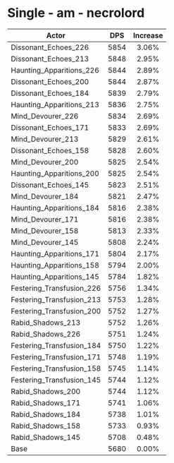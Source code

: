 # Single - am - necrolord
| Actor | DPS | Increase |
|---|:---:|:---:|
|Dissonant_Echoes_226|5854|3.06%|
|Dissonant_Echoes_213|5848|2.95%|
|Haunting_Apparitions_226|5844|2.89%|
|Dissonant_Echoes_200|5844|2.87%|
|Dissonant_Echoes_184|5839|2.79%|
|Haunting_Apparitions_213|5836|2.75%|
|Mind_Devourer_226|5834|2.69%|
|Dissonant_Echoes_171|5833|2.69%|
|Mind_Devourer_213|5829|2.61%|
|Dissonant_Echoes_158|5828|2.60%|
|Mind_Devourer_200|5825|2.54%|
|Haunting_Apparitions_200|5825|2.54%|
|Dissonant_Echoes_145|5823|2.51%|
|Mind_Devourer_184|5821|2.47%|
|Haunting_Apparitions_184|5816|2.38%|
|Mind_Devourer_171|5816|2.38%|
|Mind_Devourer_158|5813|2.33%|
|Mind_Devourer_145|5808|2.24%|
|Haunting_Apparitions_171|5804|2.17%|
|Haunting_Apparitions_158|5794|2.00%|
|Haunting_Apparitions_145|5784|1.82%|
|Festering_Transfusion_226|5756|1.34%|
|Festering_Transfusion_213|5753|1.28%|
|Festering_Transfusion_200|5752|1.27%|
|Rabid_Shadows_213|5752|1.26%|
|Rabid_Shadows_226|5751|1.24%|
|Festering_Transfusion_184|5750|1.22%|
|Festering_Transfusion_171|5748|1.19%|
|Festering_Transfusion_158|5745|1.14%|
|Festering_Transfusion_145|5744|1.12%|
|Rabid_Shadows_200|5744|1.12%|
|Rabid_Shadows_171|5741|1.06%|
|Rabid_Shadows_184|5738|1.01%|
|Rabid_Shadows_158|5733|0.93%|
|Rabid_Shadows_145|5708|0.48%|
|Base|5680|0.00%|
